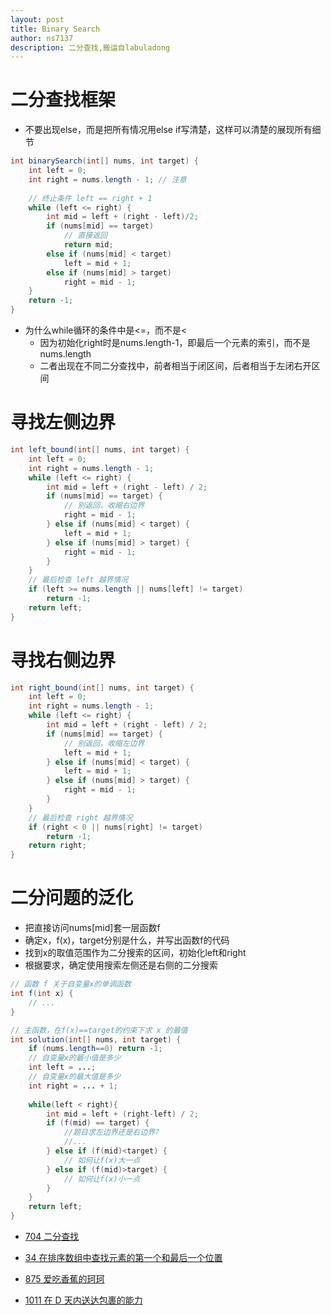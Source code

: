 ```yaml
---
layout: post
title: Binary Search
author: ns7137
description: 二分查找,搬运自labuladong
---
```


# 二分查找框架

- 不要出现else，而是把所有情况用else if写清楚，这样可以清楚的展现所有细节

```java
int binarySearch(int[] nums, int target) {
    int left = 0;
    int right = nums.length - 1; // 注意
    
    // 终止条件 left == right + 1
    while (left <= right) {
        int mid = left + (right - left)/2;
        if (nums[mid] == target)
            // 直接返回
            return mid;
        else if (nums[mid] < target)
            left = mid + 1;
        else if (nums[mid] > target)
            right = mid - 1;
    }
    return -1;
}
```

- 为什么while循环的条件中是<=，而不是<
  - 因为初始化right时是nums.length-1，即最后一个元素的索引，而不是nums.length
  - 二者出现在不同二分查找中，前者相当于闭区间，后者相当于左闭右开区间

# 寻找左侧边界

```java
int left_bound(int[] nums, int target) {
    int left = 0;
    int right = nums.length - 1;
    while (left <= right) {
        int mid = left + (right - left) / 2;
        if (nums[mid] == target) {
            // 别返回，收缩右边界
            right = mid - 1;
        } else if (nums[mid] < target) {
            left = mid + 1;
        } else if (nums[mid] > target) {
            right = mid - 1;
        }
    }
    // 最后检查 left 越界情况
    if (left >= nums.length || nums[left] != target)
        return -1;
    return left;
}
```

# 寻找右侧边界

```java
int right_bound(int[] nums, int target) {
    int left = 0;
    int right = nums.length - 1;
    while (left <= right) {
        int mid = left + (right - left) / 2;
        if (nums[mid] == target) {
            // 别返回，收缩左边界
            left = mid + 1;
        } else if (nums[mid] < target) {
            left = mid + 1;
        } else if (nums[mid] > target) {
            right = mid - 1;
        }
    }
    // 最后检查 right 越界情况
    if (right < 0 || nums[right] != target)
        return -1;
    return right;
}
```

# 二分问题的泛化

- 把直接访问nums[mid]套一层函数f
- 确定x，f(x)，target分别是什么，并写出函数f的代码
- 找到x的取值范围作为二分搜索的区间，初始化left和right
- 根据要求，确定使用搜索左侧还是右侧的二分搜索

```java
// 函数 f 关于自变量x的单调函数
int f(int x) {
    // ...
}

// 主函数，在f(x)==target的约束下求 x 的最值
int solution(int[] nums, int target) {
    if (nums.length==0) return -1;
    // 自变量x的最小值是多少
    int left = ...;
    // 自变量x的最大值是多少
    int right = ... + 1;
    
    while(left < right){
        int mid = left + (right-left) / 2;
        if (f(mid) == target) {
            //题目求左边界还是右边界?
            //...
        } else if (f(mid)<target) {
            // 如何让f(x)大一点
        } else if (f(mid)>target) {
            // 如何让f(x)小一点
        }
    }
    return left;
}
```



- [704 二分查找](https://github.com/NS7137/leetcode-golang/blob/master/704binarySearch/binarySearch.go)
- [34 在排序数组中查找元素的第一个和最后一个位置](https://github.com/NS7137/leetcode-golang/blob/master/34searchRange/searchRange.go)

- [875 爱吃香蕉的珂珂](https://github.com/NS7137/leetcode-golang/blob/master/875kokoEatingBananas/minEatingSpeed.go)

- [1011 在 D 天内送达包裹的能力](https://github.com/NS7137/leetcode-golang/blob/master/1011shipWithinDays/shipWithinDays.go)